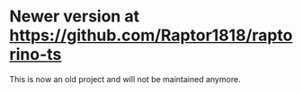 # Newer version at https://github.com/Raptor1818/raptorino-ts

This is now an old project and will not be maintained anymore.
